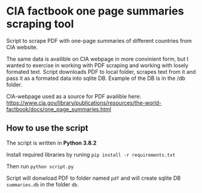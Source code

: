 # CIA factbook one page summaries scraping tool

Script to scrape PDF with one-page summaries of different countries from CIA website.

The same data is availible on CIA webpage in more convinient form, but I wanted to exercise in working with PDF scraping and working with losely formated text.
Script downloads PDF to local folder, scrapes text from it and pass it as a formated data into sqlite DB.
Example of the DB is in the /db folder.

CIA-webpage used as a source for PDF availible here:
https://www.cia.gov/library/publications/resources/the-world-factbook/docs/one_page_summaries.html


## How to use the script

The script is written in **Python 3.8.2**

Install required libraries by runing ```pip install -r requirements.txt```

Then run ```python script.py```

Script will donwload PDF to folder named `pdf` and will create sqlite DB `summaries.db` in the folder `db`.

